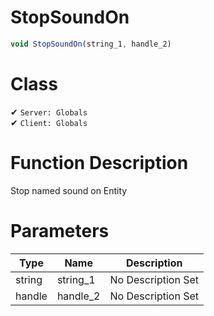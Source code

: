 # StopSoundOn
```js	
void StopSoundOn(string_1, handle_2)
```
# Class
✔ `Server: Globals`  
✔ `Client: Globals`  

# Function Description
Stop named sound on Entity
# Parameters
Type|Name|Description
--|--|--
string|string_1|No Description Set
handle|handle_2|No Description Set
